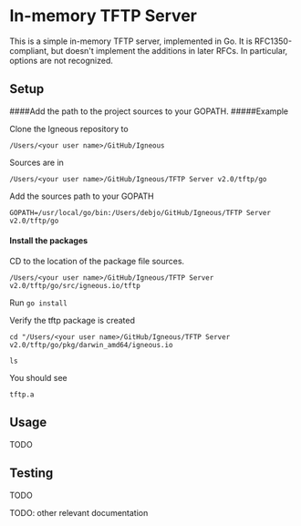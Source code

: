 In-memory TFTP Server
=====================

This is a simple in-memory TFTP server, implemented in Go.  It is
RFC1350-compliant, but doesn't implement the additions in later RFCs.  In
particular, options are not recognized.

Setup
-----
####Add the path to the project sources to your GOPATH.
#####Example 

Clone the Igneous repository to
 
 ```/Users/<your user name>/GitHub/Igneous```

Sources are in
 
 ```/Users/<your user name>/GitHub/Igneous/TFTP Server v2.0/tftp/go```

Add the sources path to your GOPATH

```GOPATH=/usr/local/go/bin:/Users/debjo/GitHub/Igneous/TFTP Server v2.0/tftp/go```

#### Install the packages

CD to the location of the package file sources.

```/Users/<your user name>/GitHub/Igneous/TFTP Server v2.0/tftp/go/src/igneous.io/tftp```

Run ```go install```

Verify the tftp package is created

```cd "/Users/<your user name>/GitHub/Igneous/TFTP Server v2.0/tftp/go/pkg/darwin_amd64/igneous.io```

```ls```

You should see

```tftp.a```



Usage
-----
TODO

Testing
-------
TODO

TODO: other relevant documentation

